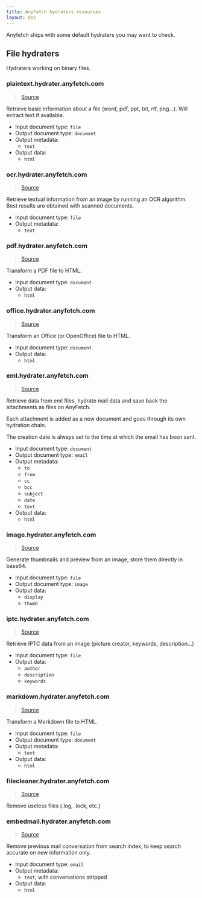 ```yaml
---
title: AnyFetch hydraters resources
layout: doc
---
```


Anyfetch ships with some default hydraters you may want to check.

## File hydraters
Hydraters working on binary files.

### plaintext.hydrater.anyfetch.com
> [Source](https://github.com/AnyFetch/plaintext.hydrater.anyfetch.com)

Retrieve basic information about a file (word, pdf, ppt, txt, rtf, png...). Will extract text if available.

* Input document type: `file`
* Output document type: `document`
* Output metadata:
    - `text`
* Output data:
    - `html` 

### ocr.hydrater.anyfetch.com
> [Source](https://github.com/AnyFetch/ocr.hydrater.anyfetch.com)

Retrieve textual information from an image by running an OCR algorithm. Best results are obtained with scanned documents.

* Input document type: `file`
* Output metadata:
    - `text`

### pdf.hydrater.anyfetch.com
> [Source](https://github.com/AnyFetch/pdf.hydrater.anyfetch.com)

Transform a PDF file to HTML.

* Input document type: `document`
* Output data:
    - `html`

### office.hydrater.anyfetch.com
> [Source](https://github.com/AnyFetch/office.hydrater.anyfetch.com)

Transform an Office (or OpenOffice) file to HTML.

* Input document type: `document`
* Output data:
    - `html`

### eml.hydrater.anyfetch.com
> [Source](https://github.com/AnyFetch/eml.hydrater.anyfetch.com)

Retrieve data from eml files, hydrate mail data and save back the attachments as files on AnyFetch.

Each attachment is added as a new document and goes through its own hydration chain.

The creation date is always set to the time at which the email has been sent.

* Input document type: `document`
* Output document type: `email`
* Output metadata:
    - `to`
    - `from`
    - `cc`
    - `bcc`
    - `subject`
    - `date`
    - `text`
* Output data:
   - `html`

### image.hydrater.anyfetch.com
> [Source](https://github.com/AnyFetch/image.hydrater.anyfetch.com)

Generate thumbnails and preview from an image, store them directly in base64.

* Input document type: `file`
* Output document type: `image`
* Output data:
   - `display`
   - `thumb`

### iptc.hydrater.anyfetch.com
> [Source](https://github.com/AnyFetch/iptc.hydrater.anyfetch.com)

Retrieve IPTC data from an image (picture creator, keywords, description...)

* Input document type: `file`
* Output data:
   - `author`
   - `description`
   - `keywords`

### markdown.hydrater.anyfetch.com
> [Source](https://github.com/AnyFetch/markdown.hydrater.anyfetch.com)

Transform a Markdown file to HTML.

* Input document type: `file`
* Output document type: `document`
* Output metadata:
    - `text`
* Output data:
    - `html` 

### filecleaner.hydrater.anyfetch.com
> [Source](https://github.com/AnyFetch/filecleaner.hydrater.anyfetch.com)

Remove useless files (.log, .lock, etc.)

### embedmail.hydrater.anyfetch.com
> [Source](https://github.com/AnyFetch/embedmail.hydrater.anyfetch.com)

Remove previous mail conversation from search index, to keep search accurate on new information only.

* Input document type: `email`
* Output metadata:
    - `text`, with conversations stripped
* Output data:
    - `html` 

